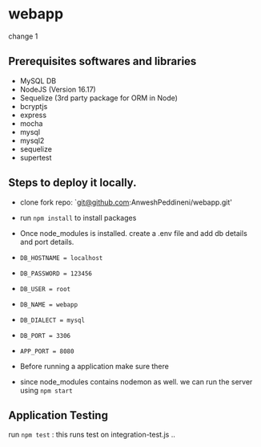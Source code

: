# webapp

change 1

## Prerequisites softwares and libraries
- MySQL DB
- NodeJS (Version 16.17)
- Sequelize (3rd party package for ORM in Node)
- bcryptjs
- express
- mocha
- mysql
- mysql2
- sequelize
- supertest
## Steps to deploy it locally.
- clone fork repo:  `git@github.com:AnweshPeddineni/webapp.git'

- run  `npm install` to install packages

- Once  node_modules is installed. create a .env file and add db details and port details.
-   `DB_HOSTNAME = localhost`
-   `DB_PASSWORD = 123456`
-   `DB_USER = root`
-   `DB_NAME = webapp`
-   `DB_DIALECT = mysql`
-   `DB_PORT = 3306`
-   `APP_PORT = 8080`
-    Before running a application make sure there 
- since node_modules contains nodemon as well. we can run the server using `npm start`

## Application Testing
run `npm test` : this runs test on integration-test.js
..



